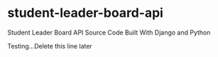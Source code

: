 # student-leader-board-api
Student Leader Board API Source Code Built With Django and Python

Testing...Delete this line later
